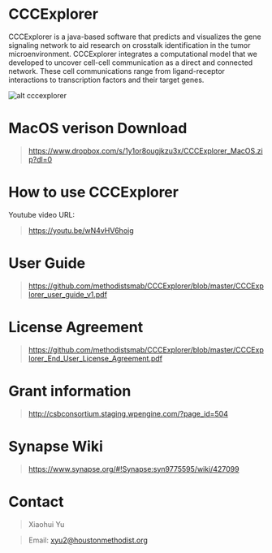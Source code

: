 # CCCExplorer

CCCExplorer is a java-based software that predicts and visualizes the gene signaling network to aid research on crosstalk identification in the tumor microenvironment. 
CCCExplorer integrates a computational model that we developed to uncover cell-cell communication as a direct and connected network. These cell communications range from ligand-receptor interactions to transcription factors and their target genes. 

![alt cccexplorer](https://raw.githubusercontent.com/methodistsmab/CCCExplorer/master/cccexplorer_screenshot.png)

# MacOS verison Download

>https://www.dropbox.com/s/1y1or8ougjkzu3x/CCCExplorer_MacOS.zip?dl=0

# How to use CCCExplorer

Youtube video URL:

>https://youtu.be/wN4vHV6hoig

# User Guide

>https://github.com/methodistsmab/CCCExplorer/blob/master/CCCExplorer_user_guide_v1.pdf

# License Agreement

>https://github.com/methodistsmab/CCCExplorer/blob/master/CCCExplorer_End_User_License_Agreement.pdf

# Grant information

>http://csbconsortium.staging.wpengine.com/?page_id=504

# Synapse Wiki

>https://www.synapse.org/#!Synapse:syn9775595/wiki/427099

# Contact

>Xiaohui Yu

>Email: xyu2@houstonmethodist.org

